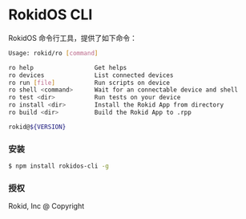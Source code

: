 # RokidOS CLI

RokidOS 命令行工具，提供了如下命令：

```sh
Usage: rokid/ro [command]

ro help                 Get helps
ro devices              List connected devices
ro run [file]           Run scripts on device
ro shell <command>      Wait for an connectable device and shell
ro test <dir>           Run tests on your device
ro install <dir>        Install the Rokid App from directory
ro build <dir>          Build the Rokid App to .rpp

rokid@${VERSION}
```

### 安装

```sh
$ npm install rokidos-cli -g
```

### 授权

Rokid, Inc @ Copyright
